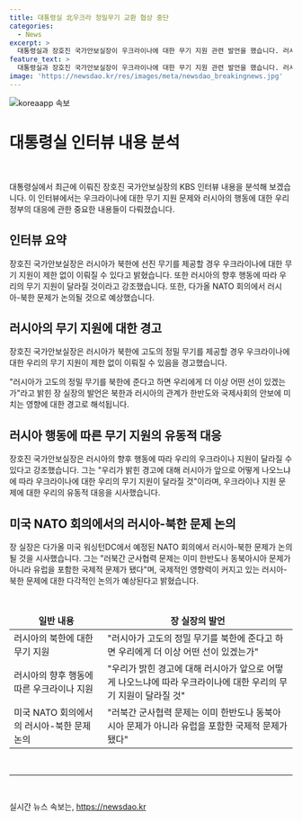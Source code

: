 ```yaml
---
title: 대통령실 北우크라 정밀무기 교환 협상 중단
categories:
  - News
excerpt: >
  대통령실과 장호진 국가안보실장이 우크라이나에 대한 무기 지원 관련 발언을 했습니다. 러시아의 북한에 대한 무기 지원과 우리의 대응, 그리고 우크라이나에 무기를 지원할 수 있다는 의미 등을 강조하며 관련 발언을 했습니다. 장호진 실장은 러시아와의 관계, 미국과의 협의 등에 대해 다루며 러시아의 동향에 대한 우리의 경고를 강조했습니다. 그 외에도 북러 문제가 미국 워싱턴DC에서 예정된 나토 회의에서 논의될 것이라는 의견을 밝혔습니다.
feature_text: >
  대통령실과 장호진 국가안보실장이 우크라이나에 대한 무기 지원 관련 발언을 했습니다. 러시아의 북한에 대한 무기 지원과 우리의 대응, 그리고 우크라이나에 무기를 지원할 수 있다는 의미 등을 강조하며 관련 발언을 했습니다. 장호진 실장은 러시아와의 관계, 미국과의 협의 등에 대해 다루며 러시아의 동향에 대한 우리의 경고를 강조했습니다. 그 외에도 북러 문제가 미국 워싱턴DC에서 예정된 나토 회의에서 논의될 것이라는 의견을 밝혔습니다.
image: 'https://newsdao.kr/res/images/meta/newsdao_breakingnews.jpg'
---
```


<p><img src="https://newsdao.kr/res/images/meta/newsdao_breakingnews.jpg" alt="koreaapp 속보" /></p>

<h1 data-ke-size="size28">대통령실 인터뷰 내용 분석</h1>

<p data-ke-size="size16">&nbsp;</p>

<p data-ke-size="size16">대통령실에서 최근에 이뤄진 장호진 국가안보실장의 KBS 인터뷰 내용을 분석해 보겠습니다. 이 인터뷰에서는 우크라이나에 대한 무기 지원 문제와 러시아의 행동에 대한 우리 정부의 대응에 관한 중요한 내용들이 다뤄졌습니다.</p>

<h2 data-ke-size="size26">인터뷰 요약</h2>

<p data-ke-size="size16">장호진 국가안보실장은 러시아가 북한에 선진 무기를 제공할 경우 우크라이나에 대한 무기 지원이 제한 없이 이뤄질 수 있다고 밝혔습니다. 또한 러시아의 향후 행동에 따라 우리의 무기 지원이 달라질 것이라고 강조했습니다. 또한, 다가올 NATO 회의에서 러시아-북한 문제가 논의될 것으로 예상했습니다.</p>

<h2 data-ke-size="size26">러시아의 무기 지원에 대한 경고</h2>

<p data-ke-size="size16">장호진 국가안보실장은 러시아가 북한에 고도의 정밀 무기를 제공할 경우 우크라이나에 대한 우리의 무기 지원이 제한 없이 이뤄질 수 있음을 경고했습니다.</p>

<p data-ke-size="size16">"러시아가 고도의 정밀 무기를 북한에 준다고 하면 우리에게 더 이상 어떤 선이 있겠는가"라고 밝힌 장 실장의 발언은 북한과 러시아의 관계가 한반도와 국제사회의 안보에 미치는 영향에 대한 경고로 해석됩니다.</p>

<h2 data-ke-size="size26">러시아 행동에 따른 무기 지원의 유동적 대응</h2>

<p data-ke-size="size16">장호진 국가안보실장은 러시아의 향후 행동에 따라 우리의 우크라이나 지원이 달라질 수 있다고 강조했습니다. 그는 "우리가 밝힌 경고에 대해 러시아가 앞으로 어떻게 나오느냐에 따라 우크라이나에 대한 우리의 무기 지원이 달라질 것"이라며, 우크라이나 지원 문제에 대한 우리의 유동적 대응을 시사했습니다.</p>

<h2 data-ke-size="size26">미국 NATO 회의에서의 러시아-북한 문제 논의</h2>

<p data-ke-size="size16">장 실장은 다가올 미국 워싱턴DC에서 예정된 NATO 회의에서 러시아-북한 문제가 논의될 것을 시사했습니다. 그는 "러북간 군사협력 문제는 이미 한반도나 동북아시아 문제가 아니라 유럽을 포함한 국제적 문제가 됐다"며, 국제적인 영향력이 커지고 있는 러시아-북한 문제에 대한 다각적인 논의가 예상된다고 밝혔습니다.</p>

<p data-ke-size="size16">&nbsp;</p>

<table>
    <thead>
        <tr>
            <td style="text-align: center; height: 17px;"><b>일반 내용</b></td>
            <td style="text-align: center; height: 17px;"><b>장 실장의 발언</b></td>
        </tr>
    </thead>
    <tbody>
        <tr>
            <td style="text-align: left; height: 17px;">러시아의 북한에 대한 무기 지원</td>
            <td style="text-align: left; height: 17px;">"러시아가 고도의 정밀 무기를 북한에 준다고 하면 우리에게 더 이상 어떤 선이 있겠는가"</td>
        </tr>
        <tr>
            <td style="text-align: left; height: 17px;">러시아의 향후 행동에 따른 우크라이나 지원</td>
            <td style="text-align: left; height: 17px;">"우리가 밝힌 경고에 대해 러시아가 앞으로 어떻게 나오느냐에 따라 우크라이나에 대한 우리의 무기 지원이 달라질 것"</td>
        </tr>
        <tr>
            <td style="text-align: left; height: 17px;">미국 NATO 회의에서의 러시아-북한 문제 논의</td>
            <td style="text-align: left; height: 17px;">"러북간 군사협력 문제는 이미 한반도나 동북아시아 문제가 아니라 유럽을 포함한 국제적 문제가 됐다"</td>
        </tr>
</tbody>
</table>

<p data-ke-size="size16">&nbsp;</p>

<hr>

<p data-ke-size="size16">&nbsp;</p>
실시간 뉴스 속보는, <a href="https://newsdao.kr" rel="dofollow">https://newsdao.kr</a>


